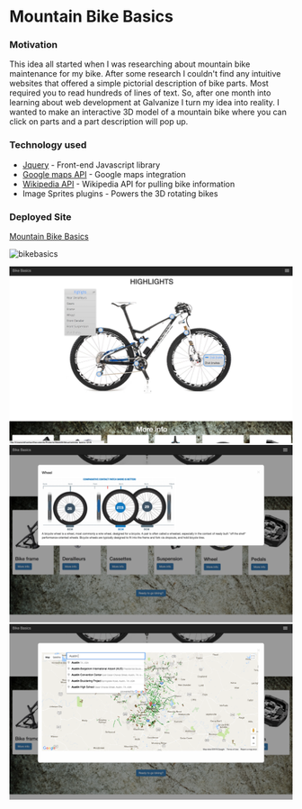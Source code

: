 # Mountain Bike Basics

### Motivation

This idea all started when I was researching about mountain bike maintenance for my bike. After some research I couldn't find any intuitive websites that offered a simple pictorial description of bike parts. Most required you to read hundreds of lines of text.
So, after one month into learning about web development at Galvanize I turn my idea into reality. I wanted to make an interactive 3D model of a mountain bike where you can click on parts and a part description will pop up.

### Technology used

* [Jquery](https://jquery.com/) - Front-end Javascript library
* [Google maps API](https://developers.google.com/maps/get-started/) - Google maps integration
* [Wikipedia API](https://www.mediawiki.org/wiki/API:Main_page) - Wikipedia API for pulling bike information
* Image Sprites plugins - Powers the 3D rotating bikes

### Deployed Site
[Mountain Bike Basics](https://ethanl-mtb-basics.surge.sh)

![bikebasics](https://media.giphy.com/media/3o6nV3yEaHTrjWXZTi/giphy.gif "bikebasics")

![bikebasics](./Images/Menu.png "bikebasics")
![Wikipedia Data](./Images/Wiki.png "Wikipedia bike info")
![Google Maps integration](./Images/Maps.png "Google Maps integration")
